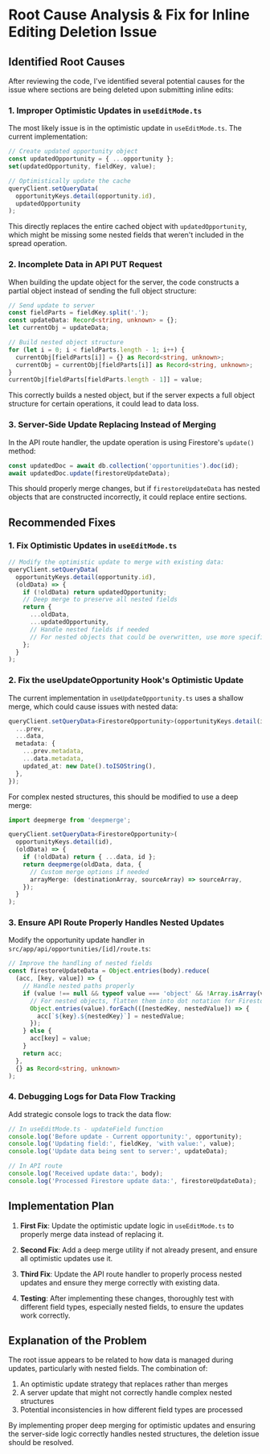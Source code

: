 # Root Cause Analysis & Fix for Inline Editing Deletion Issue

## Identified Root Causes

After reviewing the code, I've identified several potential causes for the issue where sections are being deleted upon submitting inline edits:

### 1. Improper Optimistic Updates in `useEditMode.ts`

The most likely issue is in the optimistic update in `useEditMode.ts`. The current implementation:

```typescript
// Create updated opportunity object
const updatedOpportunity = { ...opportunity };
set(updatedOpportunity, fieldKey, value);

// Optimistically update the cache
queryClient.setQueryData(
  opportunityKeys.detail(opportunity.id),
  updatedOpportunity
);
```

This directly replaces the entire cached object with `updatedOpportunity`, which might be missing some nested fields that weren't included in the spread operation.

### 2. Incomplete Data in API PUT Request

When building the update object for the server, the code constructs a partial object instead of sending the full object structure:

```typescript
// Send update to server
const fieldParts = fieldKey.split('.');
const updateData: Record<string, unknown> = {};
let currentObj = updateData;

// Build nested object structure
for (let i = 0; i < fieldParts.length - 1; i++) {
  currentObj[fieldParts[i]] = {} as Record<string, unknown>;
  currentObj = currentObj[fieldParts[i]] as Record<string, unknown>;
}
currentObj[fieldParts[fieldParts.length - 1]] = value;
```

This correctly builds a nested object, but if the server expects a full object structure for certain operations, it could lead to data loss.

### 3. Server-Side Update Replacing Instead of Merging

In the API route handler, the update operation is using Firestore's `update()` method:

```typescript
const updatedDoc = await db.collection('opportunities').doc(id);
await updatedDoc.update(firestoreUpdateData);
```

This should properly merge changes, but if `firestoreUpdateData` has nested objects that are constructed incorrectly, it could replace entire sections.

## Recommended Fixes

### 1. Fix Optimistic Updates in `useEditMode.ts`

```typescript
// Modify the optimistic update to merge with existing data:
queryClient.setQueryData(
  opportunityKeys.detail(opportunity.id),
  (oldData) => {
    if (!oldData) return updatedOpportunity;
    // Deep merge to preserve all nested fields
    return {
      ...oldData,
      ...updatedOpportunity,
      // Handle nested fields if needed
      // For nested objects that could be overwritten, use more specific merging
    };
  }
);
```

### 2. Fix the useUpdateOpportunity Hook's Optimistic Update

The current implementation in `useUpdateOpportunity.ts` uses a shallow merge, which could cause issues with nested data:

```typescript
queryClient.setQueryData<FirestoreOpportunity>(opportunityKeys.detail(id), {
  ...prev,
  ...data,
  metadata: {
    ...prev.metadata,
    ...data.metadata,
    updated_at: new Date().toISOString(),
  },
});
```

For complex nested structures, this should be modified to use a deep merge:

```typescript
import deepmerge from 'deepmerge';

queryClient.setQueryData<FirestoreOpportunity>(
  opportunityKeys.detail(id),
  (oldData) => {
    if (!oldData) return { ...data, id };
    return deepmerge(oldData, data, {
      // Custom merge options if needed
      arrayMerge: (destinationArray, sourceArray) => sourceArray,
    });
  }
);
```

### 3. Ensure API Route Properly Handles Nested Updates

Modify the opportunity update handler in `src/app/api/opportunities/[id]/route.ts`:

```typescript
// Improve the handling of nested fields
const firestoreUpdateData = Object.entries(body).reduce(
  (acc, [key, value]) => {
    // Handle nested paths properly
    if (value !== null && typeof value === 'object' && !Array.isArray(value)) {
      // For nested objects, flatten them into dot notation for Firestore
      Object.entries(value).forEach(([nestedKey, nestedValue]) => {
        acc[`${key}.${nestedKey}`] = nestedValue;
      });
    } else {
      acc[key] = value;
    }
    return acc;
  },
  {} as Record<string, unknown>
);
```

### 4. Debugging Logs for Data Flow Tracking

Add strategic console logs to track the data flow:

```typescript
// In useEditMode.ts - updateField function
console.log('Before update - Current opportunity:', opportunity);
console.log('Updating field:', fieldKey, 'with value:', value);
console.log('Update data being sent to server:', updateData);

// In API route
console.log('Received update data:', body);
console.log('Processed Firestore update data:', firestoreUpdateData);
```

## Implementation Plan

1. **First Fix**: Update the optimistic update logic in `useEditMode.ts` to properly merge data instead of replacing it.

2. **Second Fix**: Add a deep merge utility if not already present, and ensure all optimistic updates use it.

3. **Third Fix**: Update the API route handler to properly process nested updates and ensure they merge correctly with existing data.

4. **Testing**: After implementing these changes, thoroughly test with different field types, especially nested fields, to ensure the updates work correctly.

## Explanation of the Problem

The root issue appears to be related to how data is managed during updates, particularly with nested fields. The combination of:

1. An optimistic update strategy that replaces rather than merges
2. A server update that might not correctly handle complex nested structures
3. Potential inconsistencies in how different field types are processed

By implementing proper deep merging for optimistic updates and ensuring the server-side logic correctly handles nested structures, the deletion issue should be resolved. 